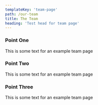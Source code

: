 ```yaml
---
templateKey: 'team-page'
path: /our-team
title: The Team
heading: 'Test head for team page'
---
```


### Point One

This is some text for an example team page

### Point Two

This is some text for an example team page

### Point Three

This is some text for an example team page
